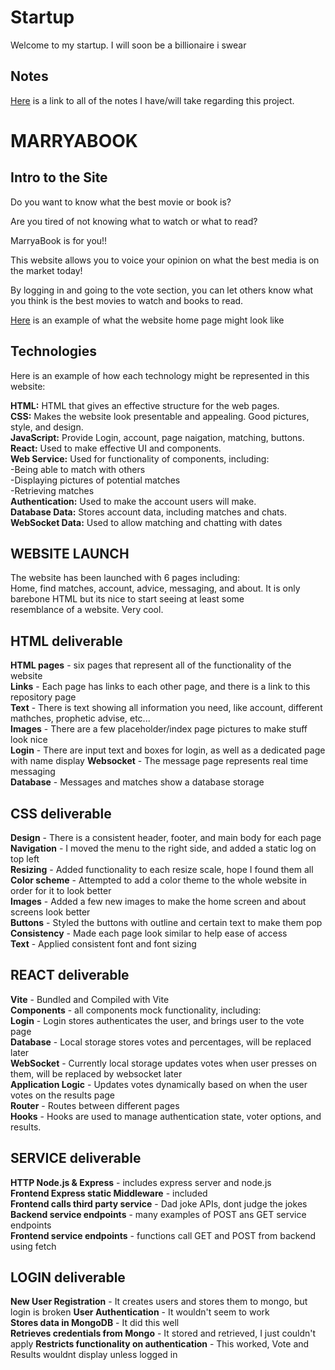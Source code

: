 # Startup
Welcome to my startup. I will soon be a billionaire i swear  
## Notes
[Here](https://github.com/bradencwatkins/startup/blob/main/notes.md) is a link to all of the notes I have/will take regarding this project.  

# MARRYABOOK  
## Intro to the Site  
Do you want to know what the best movie or book is?

Are you tired of not knowing what to watch or what to read?

MarryaBook is for you!!

This website allows you to voice your opinion on what the best media is on the market today!

By logging in and going to the vote section, you can let others know what you think is the best movies to watch and books to read. 
  
[Here](https://drive.google.com/file/d/1Eb0WA7tvIowid-mEEZiHedwYJ79e5i2W/view?usp=sharing) is an example of what the website home page might look like  

## Technologies  
Here is an example of how each technology might be represented in this website:  
  
**HTML:** HTML that gives an effective structure for the web pages.  
**CSS:** Makes the website look presentable and appealing. Good pictures, style, and design.  
**JavaScript:** Provide Login, account, page naigation, matching, buttons.  
**React:** Used to make effective UI and components.  
**Web Service:** Used for functionality of components, including:  
 -Being able to match with others  
 -Displaying pictures of potential matches  
 -Retrieving matches  
**Authentication:** Used to make the account users will make.  
**Database Data:** Stores account data, including matches and chats.  
**WebSocket Data:** Used to allow matching and chatting with dates  

## WEBSITE LAUNCH  
The website has been launched with 6 pages including:  
Home, find matches, account, advice, messaging, and about. It is only barebone HTML but its nice to start seeing at least some  
resemblance of a website. Very cool.  

## HTML deliverable  
**HTML pages** - six pages that represent all of the functionality of the website  
**Links** - Each page has links to each other page, and there is a link to this repository page  
**Text** - There is text showing all information you need, like account, different mathches, prophetic advise, etc...  
**Images** - There are a few placeholder/index page pictures to make stuff look nice  
**Login** - There are input text and boxes for login, as well as a dedicated page with name display
**Websocket** - The message page represents real time messaging  
**Database** - Messages and matches show a database storage  


## CSS deliverable  
**Design** - There is a consistent header, footer, and main body for each page  
**Navigation** - I moved the menu to the right side, and added a static log on top left  
**Resizing** - Added functionality to each resize scale, hope I found them all  
**Color scheme** - Attempted to add a color theme to the whole website in order for it to look better  
**Images** - Added a few new images to make the home screen and about screens look better  
**Buttons** - Styled the buttons with outline and certain text to make them pop  
**Consistency** - Made each page look similar to help ease of access  
**Text** - Applied consistent font and font sizing  

## REACT deliverable  
**Vite** - Bundled and Compiled with Vite  
**Components** - all components mock functionality, including:  
**Login** - Login stores authenticates the user, and brings user to the vote page  
**Database** - Local storage stores votes and percentages, will be replaced later  
**WebSocket** - Currently local storage updates votes when user presses on them, will be replaced by websocket later  
**Application Logic** - Updates votes dynamically based on when the user votes on the results page  
**Router** - Routes between different pages  
**Hooks** - Hooks are used to manage authentication state, voter options, and results.  

## SERVICE deliverable  
**HTTP Node.js & Express** - includes express server and node.js  
**Frontend Express static Middleware** - included  
**Frontend calls third party service** - Dad joke APIs, dont judge the jokes  
**Backend service endpoints** - many examples of POST ans GET service endpoints  
**Frontend service endpoints** - functions call GET and POST from backend using fetch  

## LOGIN deliverable  
**New User Registration** - It creates users and stores them to mongo, but login is broken
**User Authentication** - It wouldn't seem to work  
**Stores data in MongoDB** - It did this well  
**Retrieves credentials from Mongo** - It stored and retrieved, I just couldn't apply
**Restricts functionality on authentication** - This worked, Vote and Results wouldnt display unless logged in  

